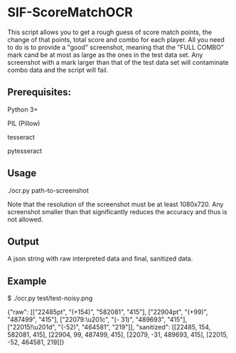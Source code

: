 # SIF-ScoreMatchOCR
This script allows you to get a rough guess of score match points, the change of that points, total score and combo for each player. All you need to do is to provide a "good" screenshot, meaning that the "FULL COMBO" mark cand be at most as large as the ones in the test data set. Any screenshot with a mark larger than that of the test data set will contaminate combo data and the script will fail.

## Prerequisites:

Python 3+

PIL (Pillow) 

tesseract

pytesseract


## Usage

./ocr.py path-to-screenshot

Note that the resolution of the screenshot must be at least 1080x720. Any screenshot smaller than that significantly reduces the accuracy and thus is not allowed.

## Output

A json string with raw interpreted data and final, sanitized data.

## Example

$ ./ocr.py test/test-noisy.png

{"raw": [["22485pt", "(+154)", "582081", "415"], ["22904pt", "(+99)", "487499", "415"], ["22079:\u201c", "(- 31)", "489693", "415"], ["22015!\u201d", "(-52)", "464581", "219"]], "sanitized": [[22485, 154, 582081, 415], [22904, 99, 487499, 415], [22079, -31, 489693, 415], [22015, -52, 464581, 219]]}